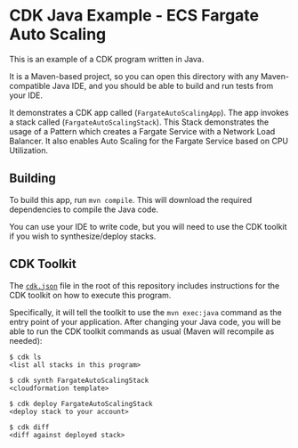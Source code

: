 
# CDK Java Example - ECS Fargate Auto Scaling

This is an example of a CDK program written in Java.

It is a Maven-based project, so you can open this directory with any Maven-compatible Java IDE, and you should be able to build and run tests from your IDE.

It demonstrates a CDK app called (`FargateAutoScalingApp`). The app invokes a stack called (`FargateAutoScalingStack`). This Stack demonstrates the usage of a Pattern which creates a Fargate Service with a Network Load Balancer. It also enables Auto Scaling for the Fargate Service based on CPU Utilization.  

## Building

To build this app, run `mvn compile`. This will download the required dependencies to compile the Java code.

You can use your IDE to write code, but you will need to use the CDK toolkit if you wish to synthesize/deploy stacks.

## CDK Toolkit

The [`cdk.json`](./cdk.json) file in the root of this repository includes
instructions for the CDK toolkit on how to execute this program.

Specifically, it will tell the toolkit to use the `mvn exec:java` command as the entry point of your application. After changing your Java code, you will be able
to run the CDK toolkit commands as usual (Maven will recompile as needed):

    $ cdk ls
    <list all stacks in this program>

    $ cdk synth FargateAutoScalingStack
    <cloudformation template>

    $ cdk deploy FargateAutoScalingStack
    <deploy stack to your account>

    $ cdk diff
    <diff against deployed stack>